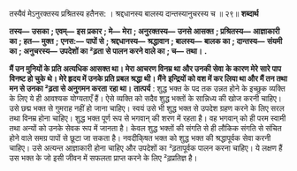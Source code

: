  

तस्यैवं मेऽनुरक्तस्य प्रश्रितस्य हतैनस: । श्रद्दधानस्य बालस्य दान्तस्यानुचरस्य च ॥ २९॥ **शब्दार्थ** 

**तस्य—** **उसका** **; एवम्—** **इस प्रकार** **; मे—** **मेरा** **; अनुरक्तस्य—** **उनसे आसक्त** **; प्रश्रितस्य—** **आज्ञाकारी का** **; हत—** **मुक्त** **;** **एनस:—** **पापों से** **; श्रद्दधानस्य—** **श्रद्धावान** **; बालस्य—** **बालक का** **; दान्तस्य—** **संयमी का** **; अनुचरस्य—** **उपदेशों का ²ढ़ता** **से पालन करने वाले का** **; च—** **तथा।** **.** 

**मैं उन मुनियों के प्रति अत्यधिक आसक्त था। मेरा आचरण विनम्र था और उनकी सेवा** **के कारण मेरे सारे पाप विनष्ट हो चुके थे। मेरे हृदय में उनके प्रति प्रबल श्रद्धा थी। मैंने** **इन्द्रियों को वश में कर लिया था और मैं तन तथा मन से उनका ²ढ़ता से अनुगमन करता** **रहा था।** **तात्पर्य** : शुद्ध भक्त के पद तक उन्नत होने के इच्छुक व्यक्ति के लिए ये ही आवश्यक योग्यताएँ हैं। ऐसे व्यक्ति को सदैव शुद्ध भक्तों के सान्निध्य की खोज करनी चाहिए। उसे छद्म भक्त से गुमराह नहीं हो जाना चाहिए। स्वयं उसे भी शुद्ध भक्त से उपदेश ग्रहण करने के लिए सरल तथा विनम्र होना चाहिए। शुद्ध भक्त पूर्ण रूप से भगवान् की शरण में रहता है। वह भगवान् को ही परम स्वामी तथा अन्यों को उनके सेवक रूप में जानता है। केवल शुद्ध भक्तों की संगति से ही लौकिक संगति से संचित होने वाले समग्र पापों से छूटा जा सकता है। नवदीकि्षत भक्त को शुद्ध भक्त की श्रद्धापूर्वक सेवा करनी चाहिए। उसे अत्यन्त आज्ञाकारी होना चाहिए और उपदेशों का ²ढ़तापूर्वक पालन करना चाहिए। ये लक्षण हैं उस भक्त के जो इसी जीवन में सफलता प्राप्त करने के लिए ²ढ़प्रतिज्ञ है। 